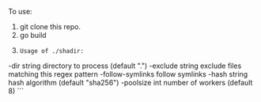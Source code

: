 To use:

1. git clone this repo.
2. go build
3. ```
   Usage of ./shadir:
  -dir string
    	directory to process (default ".")
  -exclude string
    	exclude files matching this regex pattern
  -follow-symlinks
    	follow symlinks
  -hash string
    	hash algorithm (default "sha256")
  -poolsize int
    	number of workers (default 8)
     ```
